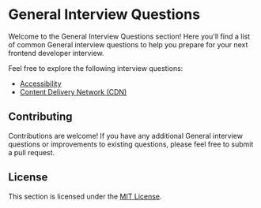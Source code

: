 # General Interview Questions

Welcome to the General Interview Questions section! Here you'll find a list of common General interview questions to help you prepare for your next frontend developer interview.

Feel free to explore the following interview questions:

- [Accessibility](./Accessibility.md)
- [Content Delivery Network (CDN)](./Content%20Delivery%20Network%20(CDN).md)

## Contributing

Contributions are welcome! If you have any additional General interview questions or improvements to existing questions, please feel free to submit a pull request.

## License

This section is licensed under the [MIT License](../LICENSE).
